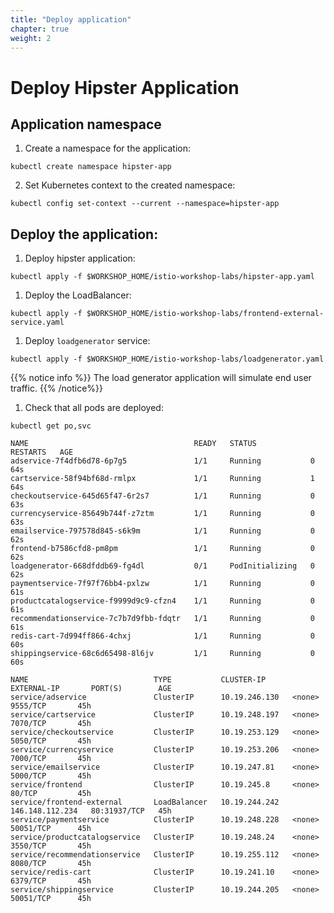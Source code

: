 ```yaml
---
title: "Deploy application"
chapter: true
weight: 2
---
```


# Deploy Hipster Application


## Application namespace

1. Create a namespace for the application:
```
kubectl create namespace hipster-app
```

2. Set Kubernetes context to the created namespace:

```
kubectl config set-context --current --namespace=hipster-app
```


##  Deploy the application:

1. Deploy hipster application:

```
kubectl apply -f $WORKSHOP_HOME/istio-workshop-labs/hipster-app.yaml
```

1. Deploy the LoadBalancer:

```
kubectl apply -f $WORKSHOP_HOME/istio-workshop-labs/frontend-external-service.yaml
```

1. Deploy `loadgenerator` service:
```
kubectl apply -f $WORKSHOP_HOME/istio-workshop-labs/loadgenerator.yaml
```
  {{% notice info %}}
  The load generator application will simulate end user traffic.
  {{% /notice%}}
1. Check that all pods are deployed:

```
kubectl get po,svc
```

```
NAME                                     READY   STATUS            RESTARTS   AGE
adservice-7f4dfb6d78-6p7g5               1/1     Running           0          64s
cartservice-58f94bf68d-rmlpx             1/1     Running           1          64s
checkoutservice-645d65f47-6r2s7          1/1     Running           0          63s
currencyservice-85649b744f-z7ztm         1/1     Running           0          63s
emailservice-797578d845-s6k9m            1/1     Running           0          62s
frontend-b7586cfd8-pm8pm                 1/1     Running           0          62s
loadgenerator-668dfddb69-fg4dl           0/1     PodInitializing   0          62s
paymentservice-7f97f76bb4-pxlzw          1/1     Running           0          61s
productcatalogservice-f9999d9c9-cfzn4    1/1     Running           0          61s
recommendationservice-7c7b7d9fbb-fdqtr   1/1     Running           0          61s
redis-cart-7d994ff866-4chxj              1/1     Running           0          60s
shippingservice-68c6d65498-8l6jv         1/1     Running           0          60s

NAME                            TYPE           CLUSTER-IP      EXTERNAL-IP       PORT(S)        AGE
service/adservice               ClusterIP      10.19.246.130   <none>            9555/TCP       45h
service/cartservice             ClusterIP      10.19.248.197   <none>            7070/TCP       45h
service/checkoutservice         ClusterIP      10.19.253.129   <none>            5050/TCP       45h
service/currencyservice         ClusterIP      10.19.253.206   <none>            7000/TCP       45h
service/emailservice            ClusterIP      10.19.247.81    <none>            5000/TCP       45h
service/frontend                ClusterIP      10.19.245.8     <none>            80/TCP         45h
service/frontend-external       LoadBalancer   10.19.244.242   146.148.112.234   80:31937/TCP   45h
service/paymentservice          ClusterIP      10.19.248.228   <none>            50051/TCP      45h
service/productcatalogservice   ClusterIP      10.19.248.24    <none>            3550/TCP       45h
service/recommendationservice   ClusterIP      10.19.255.112   <none>            8080/TCP       45h
service/redis-cart              ClusterIP      10.19.241.10    <none>            6379/TCP       45h
service/shippingservice         ClusterIP      10.19.244.205   <none>            50051/TCP      45h

```
